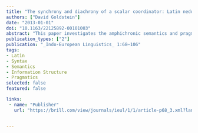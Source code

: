 ```yaml
---
title: "The synchrony and diachrony of a scalar coordinator: Latin nedum 'let alone'"
authors: ["David Goldstein"]
date: "2013-01-01"
doi: "10.1163/22125892-00101003"
abstract: "This paper investigates the amphichronic semantics and pragmatics of the scalar coordinator _nēdum_, 'let alone'. Synchronically, nēdum must be preceded by an assertion that is stronger than all other alternative propositions in the focus domain. The distributional properties of the coordinator result directly from this semantics. Diachronically, the meaning 'let alone' developed from metalinguistic _nē_ 'not' and the aspectual adverb _dum_ 'yet'. _Nēdum_ further developed from 'let alone' to 'not just' following affirmative left coordinands."
publication_types: ["2"]
publication: "_Indo-European Linguistics_ 1:68–106"
tags:
- Latin
- Syntax
- Semantics
- Information Structure
- Pragmatics 
selected: false
featured: false

links:
 - name: "Publisher"
   url: "https://brill.com/view/journals/ieul/1/1/article-p68_3.xml?lang=en"


---
```

